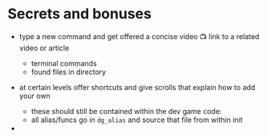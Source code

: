 # Secrets and bonuses

- type a new command and get offered a concise video 📺 link to a related video or article
  - terminal commands
  - found files in directory



- at certain levels offer shortcuts and give scrolls that explain how to add your own
  - these should still be contained within the dev game code:
  - all alias/funcs go in `dg_alias` and source that file from within init
-